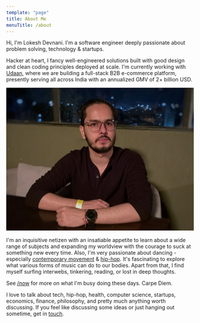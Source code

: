 ```yaml
---
template: "page"
title: About Me
menuTitle: /about
---
```


Hi, I'm Lokesh Devnani. I'm a software engineer deeply passionate about problem solving, technology & startups.

Hacker at heart, I fancy well-engineered solutions built with good design and clean coding principles deployed at scale. I'm currently working with [Udaan](https://udaan.com/), where we are building a full-stack B2B e-commerce platform, presently serving all across India with an annualized GMV of 2+ billion USD.

![Lokesh Devnani](./lokesh.jpeg)

I'm an inquisitive netizen with an insatiable appetite to learn about a wide range of subjects and expanding my worldview with the courage to suck at something new every time. Also, I'm very passionate about dancing - especially [contemporary movement](https://www.youtube.com/watch?v=annMIqJfCVk) & [hip-hop](https://www.wikiwand.com/en/Hip-hop_dance). It's fascinating to explore what various forms of music can do to our bodies. Apart from that, I find myself surfing interwebs, tinkering, reading, or lost in deep thoughts.

See [/now](/now/) for more on what I'm busy doing these days. Carpe Diem.

I love to talk about tech, hip-hop, health, computer science, startups, economics, finance, philosophy, and pretty much anything worth discussing. If you feel like discussing some ideas or just hanging out sometime, get in [touch](/contact).